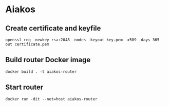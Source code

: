 # Aiakos

## Create certificate and keyfile

`openssl req -newkey rsa:2048 -nodes -keyout key.pem -x509 -days 365 -out certificate.pem`

## Build router Docker image

`docker build . -t aiakos-router`

## Start router
`docker run -dit --net=host aiakos-router`